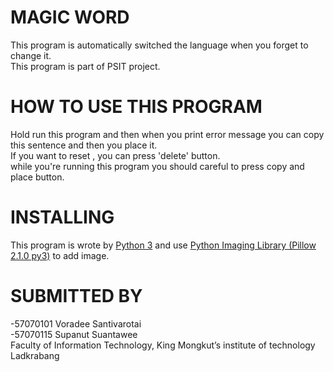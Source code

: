 MAGIC WORD
============
This program is automatically switched the language when you forget to change it. <br />
This program is part of PSIT project.

HOW TO USE THIS PROGRAM
============
Hold run this program and then when you print error message you can copy this sentence and then you place it. <br />
If you want to reset , you can press 'delete' button. <br />
while you're running this program you should careful to press copy and place button.

INSTALLING
============
This program is wrote by [Python 3](https://www.python.org/download/releases/3.0/) and use [Python Imaging Library (Pillow 2.1.0 py3)](https://pypi.python.org/pypi/Pillow/2.1.0) to add image.

SUBMITTED BY
============
-57070101 Voradee Santivarotai <br />
-57070115 Supanut Suantawee <br />
Faculty of Information Technology, King Mongkut’s institute of technology Ladkrabang
